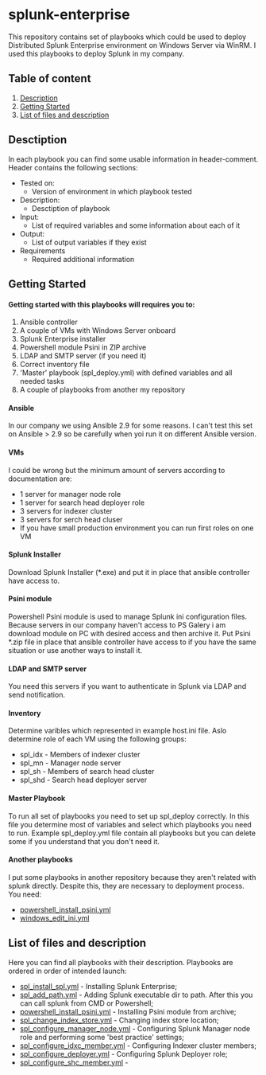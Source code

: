 # splunk-enterprise
This repository contains set of playbooks which could be used to deploy Distributed Splunk Enterprise environment on Windows Server via WinRM.
I used this playbooks to deploy Splunk in my company.

## Table of content
1. [Description](#description)
1. [Getting Started](#getting-started)
1. [List of files and description](#list-of-files-and-description)

## Desctiption
In each playbook you can find some usable information in header-comment.
Header contains the following sections:
* Tested on:
    * Version of environment in which playbook tested
* Description:
    * Desctiption of playbook
* Input: 
    * List of required variables and some information about each of it
* Output: 
    * List of output variables if they exist
* Requirements
    * Required additional information 

## Getting Started
#### Getting started with this playbooks will requires you to:
1. Ansible controller
1. A couple of VMs with Windows Server onboard
1. Splunk Enterprise installer
1. Powershell module Psini in ZIP archive
1. LDAP and SMTP server (if you need it)
1. Correct inventory file
1. 'Master' playbook (spl_deploy.yml) with defined variables and all needed tasks
1. A couple of playbooks from another my repository

#### Ansible
In our company we using Ansible 2.9 for some reasons. I can't test this set on Ansible > 2.9 so be carefully when yoi run it on different Ansible version.

#### VMs
I could be wrong but the minimum amount of servers according to documentation are:
* 1 server for manager node role
* 1 server for search head deployer role
* 3 servers for indexer cluster
* 3 servers for serch head cluser
* If you have small production environment you can run first roles on one VM

#### Splunk Installer
Download Splunk Installer (*.exe) and put it in place that ansible controller have access to.

#### Psini module
Powershell Psini module is used to manage Splunk ini configuration files.
Because servers in our company haven't access to PS Galery i am download module on PC with desired access and then archive it.
Put Psini *.zip file in place that ansible controller have access to if you have the same situation or use another ways to install it.

#### LDAP and SMTP server
You need this servers if you want to authenticate in Splunk via LDAP and send notification.

#### Inventory
Determine varibles which represented in example host.ini file.
Aslo determine role of each VM using the following groups:
* spl_idx - Members of indexer cluster
* spl_mn - Manager node server
* spl_sh - Members of search head cluster
* spl_shd - Search head deployer server

#### Master Playbook
To run all set of playbooks you need to set up spl_deploy correctly. In this file you determine most of variables and select which playbooks you need to run. Example spl_deploy.yml file contain all playbooks but you can delete some if you understand that you don't need it.

#### Another playbooks
I put some playbooks in another repository because they aren't related with splunk directly. Despite this, they are necessary to deployment process. You need:
* [powershell_install_psini.yml](https://github.com/Po-temkin/windows/blob/main/ansible/powershell/powershell_install_psini.yml)
* [windows_edit_ini.yml](https://github.com/Po-temkin/windows/blob/main/ansible/windows_edit_ini.yml)

## List of files and description
Here you can find all playbooks with their description. Playbooks are ordered in order of intended launch:
* [spl_install_spl.yml](https://github.com/Po-temkin/splunk-enterprise/blob/main/ansible/spl_install_spl.yml) - Installing Splunk Enterprise;
* [spl_add_path.yml](https://github.com/Po-temkin/splunk-enterprise/blob/main/ansible/spl_add_path.yml) - Adding Splunk executable dir to path. After this you can call splunk from CMD or Powershell;
* [powershell_install_psini.yml](https://github.com/Po-temkin/windows/blob/main/ansible/powershell/powershell_install_psini.yml) - Installing Psini module from archive;
* [spl_change_index_store.yml](https://github.com/Po-temkin/splunk-enterprise/blob/main/ansible/spl_change_index_store.yml) - Changing index store location;
* [spl_configure_manager_node.yml](https://github.com/Po-temkin/splunk-enterprise/blob/main/ansible/spl_configure_manager_node.yml) - Configuring Splunk Manager node role and performing some 'best practice' settings;
* [spl_configure_idxc_member.yml](https://github.com/Po-temkin/splunk-enterprise/blob/main/ansible/spl_configure_idxc_member.yml) - Configuring Indexer cluster members;
* [spl_configure_deployer.yml](https://github.com/Po-temkin/splunk-enterprise/blob/main/ansible/spl_configure_deployer.yml) - Configuring Splunk Deployer role;
* [spl_configure_shc_member.yml](https://github.com/Po-temkin/splunk-enterprise/blob/main/ansible/spl_configure_shc_member.yml) - 